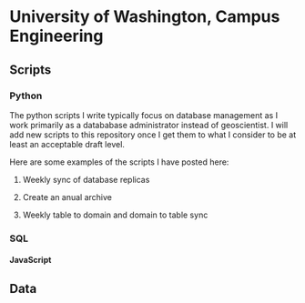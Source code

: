 University of Washington, Campus Engineering
=======

Scripts
-------

### Python

The python scripts I write typically focus on database management as I work primarily as a datababase administrator instead of geoscientist.  I will add new scripts to this repository once I get them to what I consider to be at least an acceptable draft level.

Here are some examples of the scripts I have posted here:

1. Weekly sync of database replicas

2. Create an anual archive

3. Weekly table to domain and domain to table sync

### SQL


#### JavaScript


Data
----

